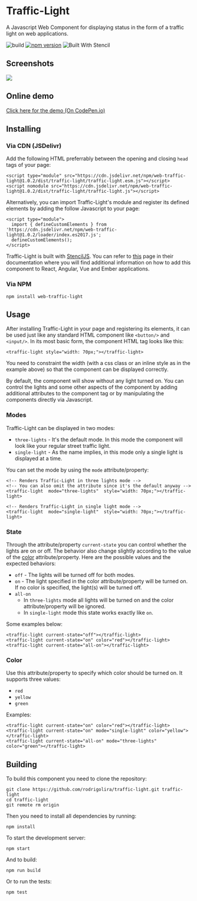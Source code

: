 # Traffic-Light

A Javascript Web Component for displaying status in the form of a traffic light on web applications.

![build](https://github.com/rodrigolira/traffic-light/workflows/build/badge.svg) [![npm version](https://badge.fury.io/js/web-traffic-light.svg)](https://badge.fury.io/js/web-traffic-light) ![Built With Stencil](https://img.shields.io/badge/-Built%20With%20Stencil-16161d.svg?logo=data%3Aimage%2Fsvg%2Bxml%3Bbase64%2CPD94bWwgdmVyc2lvbj0iMS4wIiBlbmNvZGluZz0idXRmLTgiPz4KPCEtLSBHZW5lcmF0b3I6IEFkb2JlIElsbHVzdHJhdG9yIDE5LjIuMSwgU1ZHIEV4cG9ydCBQbHVnLUluIC4gU1ZHIFZlcnNpb246IDYuMDAgQnVpbGQgMCkgIC0tPgo8c3ZnIHZlcnNpb249IjEuMSIgaWQ9IkxheWVyXzEiIHhtbG5zPSJodHRwOi8vd3d3LnczLm9yZy8yMDAwL3N2ZyIgeG1sbnM6eGxpbms9Imh0dHA6Ly93d3cudzMub3JnLzE5OTkveGxpbmsiIHg9IjBweCIgeT0iMHB4IgoJIHZpZXdCb3g9IjAgMCA1MTIgNTEyIiBzdHlsZT0iZW5hYmxlLWJhY2tncm91bmQ6bmV3IDAgMCA1MTIgNTEyOyIgeG1sOnNwYWNlPSJwcmVzZXJ2ZSI%2BCjxzdHlsZSB0eXBlPSJ0ZXh0L2NzcyI%2BCgkuc3Qwe2ZpbGw6I0ZGRkZGRjt9Cjwvc3R5bGU%2BCjxwYXRoIGNsYXNzPSJzdDAiIGQ9Ik00MjQuNywzNzMuOWMwLDM3LjYtNTUuMSw2OC42LTkyLjcsNjguNkgxODAuNGMtMzcuOSwwLTkyLjctMzAuNy05Mi43LTY4LjZ2LTMuNmgzMzYuOVYzNzMuOXoiLz4KPHBhdGggY2xhc3M9InN0MCIgZD0iTTQyNC43LDI5Mi4xSDE4MC40Yy0zNy42LDAtOTIuNy0zMS05Mi43LTY4LjZ2LTMuNkgzMzJjMzcuNiwwLDkyLjcsMzEsOTIuNyw2OC42VjI5Mi4xeiIvPgo8cGF0aCBjbGFzcz0ic3QwIiBkPSJNNDI0LjcsMTQxLjdIODcuN3YtMy42YzAtMzcuNiw1NC44LTY4LjYsOTIuNy02OC42SDMzMmMzNy45LDAsOTIuNywzMC43LDkyLjcsNjguNlYxNDEuN3oiLz4KPC9zdmc%2BCg%3D%3D&colorA=16161d&style=flat-square)

## Screenshots

<img  src="https://raw.githubusercontent.com/rodrigolira/traffic-light/master/assets/traffic-light-example.png">

## Online demo

[Click here for the demo (On CodePen.io)](https://codepen.io/rodrigolira/full/KKgBOWa)

## Installing

### Via CDN (JSDelivr)

Add the following HTML preferrably between the opening and closing `head` tags of your page:

    <script type="module" src="https://cdn.jsdelivr.net/npm/web-traffic-light@1.0.2/dist/traffic-light/traffic-light.esm.js"></script>
    <script nomodule src="https://cdn.jsdelivr.net/npm/web-traffic-light@1.0.2/dist/traffic-light/traffic-light.js"></script>

Alternatively, you can import Traffic-Light's module and register its defined elements by adding the follow Javascript to your page:

    <script type="module">
      import { defineCustomElements } from 'https://cdn.jsdelivr.net/npm/web-traffic-light@1.0.2/loader/index.es2017.js';
      defineCustomElements();
    </script>

Traffic-Light is built with [StencilJS](https://stenciljs.com/). You can refer to [this](https://stenciljs.com/docs/overview) page in their documentation where you will find additional information on how to add this component to React, Angular, Vue and Ember applications.

### Via NPM

    npm install web-traffic-light

## Usage

After installing Traffic-Light in your page and registering its elements, it can be used just like any standard HTML component like `<button/>` and `<input/>`. In its most basic form, the component HTML tag looks like this:

    <traffic-light style="width: 70px;"></traffic-light>

You need to constraint the width (with a css class or an inline style as in the example above) so that the component can be displayed correctly.

By default, the component will show without any light turned on. You can control the lights and some other aspects of the component by adding additional attributes to the component tag or by manipulating the components directly via Javascript.

### Modes

Traffic-Light can be displayed in two modes:

- `three-lights` - It's the default mode. In this mode the component will look like your regular street traffic light.
- `single-light` - As the name implies, in this mode only a single light is displayed at a time.

You can set the mode by using the `mode` attribute/property:

    <!-- Renders Traffic-Light in three lights mode -->
    <!-- You can also omit the attribute since it's the default anyway -->
    <traffic-light  mode="three-lights"  style="width: 70px;"></traffic-light>

    <!-- Renders Traffic-Light in single light mode -->
    <traffic-light  mode="single-light"  style="width: 70px;"></traffic-light>

### State

Through the attribute/property `current-state` you can control whether the lights are on or off. The behavior also change slightly according to the value of the [color](#colors) attribute/property. Here are the possible values and the expected behaviors:

- `off` - The lights will be turned off for both modes.
- `on` - The light specified in the color attribute/property will be turned on. If no color is specified, the light(s) will be turned off.
- `all-on`
  - In `three-lights` mode all lights will be turned on and the color attribute/property will be ignored.
  - In `single-light` mode this state works exactly like `on`.

Some examples below:

    <traffic-light current-state="off"></traffic-light>
    <traffic-light current-state="on" color="red"></traffic-light>
    <traffic-light current-state="all-on"></traffic-light>

### Color

Use this attribute/property to specify which color should be turned on. It supports three values:

- `red`
- `yellow`
- `green`

Examples:

    <traffic-light current-state="on" color="red"></traffic-light>
    <traffic-light current-state="on" mode="single-light" color="yellow"></traffic-light>
    <traffic-light current-state="all-on" mode="three-lights" color="green"></traffic-light>

## Building

To build this component you need to clone the repository:

    git clone https://github.com/rodrigolira/traffic-light.git traffic-light
    cd traffic-light
    git remote rm origin

Then you need to install all dependencies by running:

    npm install

To start the development server:

    npm start

And to build:

    npm run build

Or to run the tests:

    npm test
